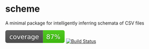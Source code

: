 # scheme
A minimal package for intelligently inferring schemata of CSV files

![Alt text](target/coverage.svg) [![Build Status](https://travis-ci.com/awwsmm/scheme.svg?branch=master)](https://travis-ci.com/awwsmm/scheme)

